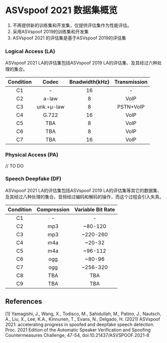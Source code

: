 # ASVspoof 2021 数据集概览

1. 不再提供新的训练集和开发集，仅提供评估集作为性能评估。
2. 采用ASVspoof 2019的训练集和开发集
3. ASVspoof 2021 的评估集是基于ASVspoof 2019的评估集

### Logical Access (LA)

ASVspoof 2021 LA的评估集包括ASVspoof 2019 LA的评估集、及其经过六种处理的集合。

| Condition |   Codec    | Bnadwidth(kHz) | Transmission |
| :-------: | :--------: | :------------: | :----------: |
|    C1     |     -      |       16       |      -       |
|    C2     |   a-law    |       8        |     VoIP     |
|    C3     | unk.+μ-law |       8        |  PSTN+VoIP   |
|    C4     |   G.722    |       16       |     VoIP     |
|    C5     |    TBA     |       8        |     VoIP     |
|    C6     |    TBA     |       8        |     VoIP     |
|    C7     |    TBA     |       16       |     VoIP     |



### Physical Access (PA)

// TO DO

### Speech Deepfake (DF)

ASVspoof 2021 LA的评估集包括ASVspoof 2019 LA的评估集等其它的数据集、及其经过八种处理的集合。音频经过编码和解码的操作，而这个过程会引入失真。

| Condition | Compression | Variable Bit Rate |
| :-------: | :---------: | :---------------: |
|    C1     |      -      |         -         |
|    C2     |     mp3     |      ~80-120      |
|    C3     |     mp3     |     ~220-260      |
|    C4     |     m4a     |      ~20-32       |
|    C5     |     m4a     |      ~96-112      |
|    C6     |     ogg     |      ~80-96       |
|    C7     |     ogg     |     ~256-320      |
|    C8     |     TBA     |        TBA        |
|    C9     |     TBA     |        TBA        |



## References

[1] Yamagishi, J., Wang, X., Todisco, M., Sahidullah, M., Patino, J., Nautsch, A., Liu, X., Lee, K.A., Kinnunen, T., Evans, N., Delgado, H. (2021) ASVspoof 2021: accelerating progress in spoofed and deepfake speech detection. Proc. 2021 Edition of the Automatic Speaker Verification and Spoofing Countermeasures Challenge, 47-54, doi:10.21437/ASVSPOOF.2021-8